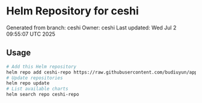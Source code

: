 # Helm Repository for ceshi
Generated from branch: ceshi
Owner: ceshi
Last updated: Wed Jul  2 09:55:07 UTC 2025

## Usage
```bash
# Add this Helm repository
helm repo add ceshi-repo https://raw.githubusercontent.com/budiuyun/appStore/helm-ceshi/
# Update repositories
helm repo update
# List available charts
helm search repo ceshi-repo
```
